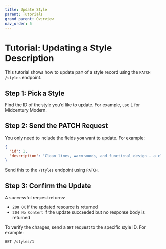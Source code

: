 ```yaml
---
title: Update Style
parent: Tutorials
grand_parent: Overview
nav_order: 5
---
```


# Tutorial: Updating a Style Description

This tutorial shows how to update part of a style record using the `PATCH /styles` endpoint.

## Step 1: Pick a Style

Find the ID of the style you’d like to update. For example, use `1` for Midcentury Modern.

## Step 2: Send the PATCH Request

You only need to include the fields you want to update. For example:

```json
{
  "id": 1,
  "description": "Clean lines, warm woods, and functional design — a classic of the post-war era."
}
```

Send this to the `/styles` endpoint using `PATCH`.


## Step 3: Confirm the Update

A successful request returns:

- `200 OK` if the updated resource is returned
- `204 No Content` if the update succeeded but no response body is returned

To verify the changes, send a `GET` request to the specific style ID. For example:

```http
GET /styles/1
```
